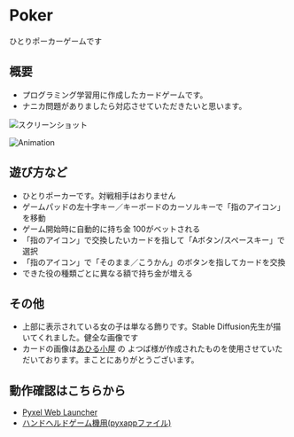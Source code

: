 # Poker
ひとりポーカーゲームです

## 概要
- プログラミング学習用に作成したカードゲームです。
- ナニカ問題がありましたら対応させていただきたいと思います。

![スクリーンショット](https://cdn-ak.f.st-hatena.com/images/fotolife/H/Hiesuke/20240623/20240623114138.png)

![Animation](https://cdn-ak.f.st-hatena.com/images/fotolife/H/Hiesuke/20240623/20240623114048.gif)


## 遊び方など
- ひとりポーカーです。対戦相手はおりません
- ゲームパッドの左十字キー／キーボードのカーソルキーで「指のアイコン」を移動
- ゲーム開始時に自動的に持ち金 100がベットされる
- 「指のアイコン」で交換したいカードを指して「Aボタン/スペースキー」で選択
- 「指のアイコン」で「そのまま／こうかん」のボタンを指してカードを交換
- できた役の種類ごとに異なる額で持ち金が増える

## その他
- 上部に表示されている女の子は単なる飾りです。Stable Diffusion先生が描いてくれました。健全な画像です
- カードの画像は[あひる小屋](https://momomohouse.jugem.jp/?eid=23) の よつば様が作成されたものを使用させていただいております。まことにありがとうございます。


## 動作確認はこちらから
- [Pyxel Web Launcher](https://kitao.github.io/pyxel/wasm/launcher/?run=Hiekichi.Poker.Poker240)
- [ハンドヘルドゲーム機用(pyxappファイル)](https://github.com/Hiekichi/Poker/blob/main/Poker.pyxapp)

